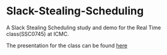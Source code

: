 # Slack-Stealing-Scheduling
A Slack Stealing Scheduling study and demo for the Real Time class(SSC0745) at ICMC.

The presentation for the class can be found [here](https://docs.google.com/presentation/d/1wUHSZHN1s09kF3d04FIuiGNDWOS_rlAhPgAAa7K_vKc/edit?usp=sharing)
